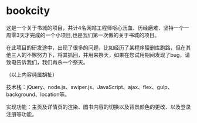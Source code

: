# bookcity
这是一个关于书城的项目，共计4名网站工程师呕心沥血、历经磨难、坚持一个一周零3天才完成的一个小项目,也是我们第一次做的关于书城的项目。

在此项目的研发途中，出现了很多的问题，比如经历了某程序猿删库跑路，但在其他三人的不懈努力下，将其抓回，并用来祭天，如果在您试用期间发现了bug，请致电告诉我们，我们再杀一个祭天。

（以上内容纯属胡扯）

技术栈：jQuery、node.js、swiper.js、JavaScript、ajax、flex、gulp、background、location等。

实现功能：主页及详情页的渲染、图书内容的切换以及背景颜色的更改、以及登录注册等功能。